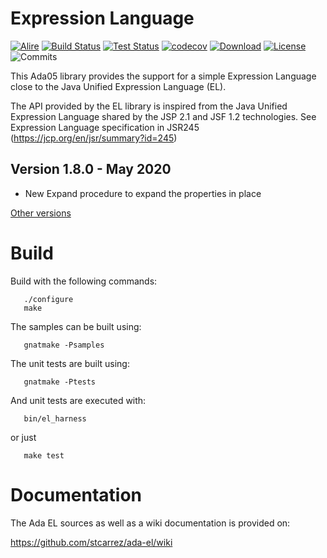 # Expression Language

[![Alire](https://img.shields.io/endpoint?url=https://alire.ada.dev/badges/elada.json)](https://alire.ada.dev/crates/elada)
[![Build Status](https://img.shields.io/jenkins/s/https/jenkins.vacs.fr/Bionic-Ada-EL.svg)](https://jenkins.vacs.fr/job/Bionic-Ada-EL/)
[![Test Status](https://img.shields.io/jenkins/t/https/jenkins.vacs.fr/Bionic-Ada-EL.svg)](https://jenkins.vacs.fr/job/Bionic-Ada-EL/)
[![codecov](https://codecov.io/gh/stcarrez/ada-el/branch/master/graph/badge.svg)](https://codecov.io/gh/stcarrez/ada-el)
[![Download](https://img.shields.io/badge/download-1.7.0-brightgreen.svg)](http://download.vacs.fr/ada-el/ada-el-1.7.0.tar.gz)
[![License](https://img.shields.io/badge/license-APACHE2-blue.svg)](LICENSE)
![Commits](https://img.shields.io/github/commits-since/stcarrez/ada-el/1.7.0.svg)

This Ada05 library provides the support for a simple Expression Language
close to the Java Unified Expression Language (EL).

The API provided by the EL library is inspired from the Java
Unified Expression Language shared by the JSP 2.1 and JSF 1.2 technologies.
See Expression Language specification in JSR245
(https://jcp.org/en/jsr/summary?id=245)

## Version 1.8.0 - May 2020

* New Expand procedure to expand the properties in place

[Other versions](https://github.com/stcarrez/ada-el/NEWS)

# Build

Build with the following commands:
```
   ./configure
   make
```

The samples can be built using:
```
   gnatmake -Psamples
```
   
The unit tests are built using:
```
   gnatmake -Ptests
```

And unit tests are executed with:
```
   bin/el_harness
```
or just
```
   make test
```
# Documentation

The Ada EL sources as well as a wiki documentation is provided on:

   https://github.com/stcarrez/ada-el/wiki



